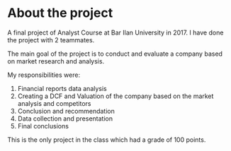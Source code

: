 # About the project
A final project of Analyst Course at Bar Ilan University in 2017. I have done the project with 2 teammates. 

The main goal of the project is to conduct and evaluate a company based on market research and analysis.

My responsibilities were:
1. Financial reports data analysis
2. Creating a DCF and Valuation of the company based on the market analysis and competitors
3. Conclusion and recommendation
4. Data collection and presentation
5. Final conclusions

This is the only project in the class which had a grade of 100 points.

